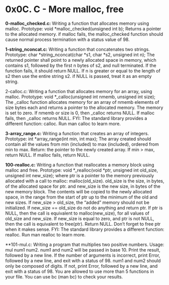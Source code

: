 # 0x0C. C - More malloc, free
**0-malloc_checked.c:** Writing a function that allocates memory using malloc.
Prototype: void *malloc_checked(unsigned int b);
Returns a pointer to the allocated memory.
if malloc fails, the malloc_checked function should cause normal process termination with a status value of 98.


**1-string_nconcat.c:** Writing a function that concatenates two strings.
Prototype: char *string_nconcat(char *s1, char *s2, unsigned int n);
The returned pointer shall point to a newly allocated space in memory, which contains s1, followed by the first n bytes of s2, and null terminated.
If the function fails, it should return NULL.
If n is greater or equal to the length of s2 then use the entire string s2.
if NULL is passed, treat it as an empty string.


2-calloc.c: Writing a function that allocates memory for an array, using malloc.
Prototype: void *_calloc(unsigned int nmemb, unsigned int size);
The _calloc function allocates memory for an array of nmemb elements of size bytes each and returns a pointer to the allocated memory.
The memory is set to zero.
If nmemb or size is 0, then _calloc returns NULL.
If malloc fails, then _calloc returns NULL.
FYI: The standard library provides a different function: calloc. Run man calloc to learn more.


**3-array_range.c:**  Writing a function that creates an array of integers.
Prototype: int *array_range(int min, int max);
The array created should contain all the values from min (included) to max (included), ordered from min to max.
Return: the pointer to the newly created array.
If min > max, return NULL.
If malloc fails, return NULL.


**100-realloc.c:** Writing a function that reallocates a memory block using malloc and free.
Prototype: void *_realloc(void *ptr, unsigned int old_size, unsigned int new_size);
where ptr is a pointer to the memory previously allocated with a call to malloc: malloc(old_size).
old_size is the size, in bytes, of the allocated space for ptr.
and new_size is the new size, in bytes of the new memory block.
The contents will be copied to the newly allocated space, in the range from the start of ptr up to the minimum of the old and new sizes.
If new_size > old_size, the “added” memory should not be initialized.
If new_size == old_size do not do anything and return ptr.
If ptr is NULL, then the call is equivalent to malloc(new_size), for all values of old_size and new_size.
If new_size is equal to zero, and ptr is not NULL, then the call is equivalent to free(ptr). Return NULL.
Don’t forget to free ptr when it makes sense.
FYI: The standard library provides a different function: realloc. Run man realloc to learn more.


**101-mul.c: Writing a program that multiplies two positive numbers.
Usage: mul num1 num2.
num1 and num2 will be passed in base 10.
Print the result, followed by a new line.
If the number of arguments is incorrect, print Error, followed by a new line, and exit with a status of 98.
num1 and num2 should only be composed of digits. If not, print Error, followed by a new line, and exit with a status of 98.
You are allowed to use more than 5 functions in your file.
You can use bc (man bc) to check your results.
